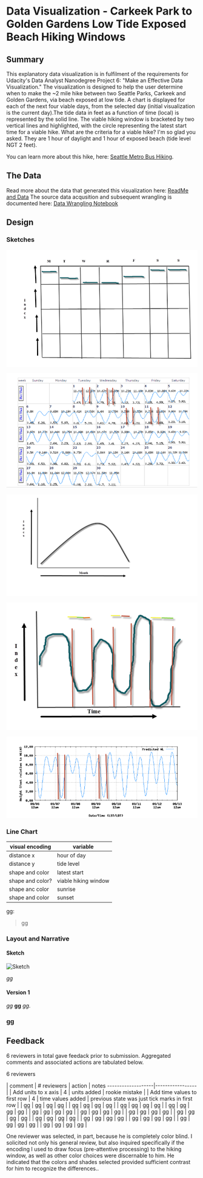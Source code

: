 # Data Visualization - Carkeek Park to Golden Gardens Low Tide Exposed Beach Hiking Windows

## Summary

This explanatory data visualization is in fulfilment of the requirements for Udacity's Data Analyst Nanodegree Project 6: "Make an Effective Data Visualization." The visualization is designed to help the user determine when to make the ~2 mile hike between two Seattle Parks, Carkeek and Golden Gardens, via beach exposed at low tide.  A chart is displayed for each of the next four viable days, from the selected day (initial visualization is the current day).The tide data in feet as a function of time (local) is represented by the solid line.  The viable hiking window is bracketed by two vertical lines and highlighted, with the circle representing the latest start time for a viable hike.  What are the criteria for a viable hike? I'm so glad you asked. They are 1 hour of daylight and 1 hour of exposed beach (tide level NGT 2 feet).

 You can learn more about this hike, here: [Seattle Metro Bus Hiking](https://sites.google.com/site/seattlemetrobushiking/main-page/in-city-hikes/carkeek-park-and-beach-walk-to-ballard).


 ## The Data

 Read more about the data that generated this visualization here: [ReadMe and Data](https://github.com/baumanab/seattle_tides/tree/master/data)
 The source data acqusition and subsequent wrangling is documented here: [Data Wrangling Notebook](https://github.com/baumanab/seattle_tides/blob/master/sandbox.ipynb)



## Design

### Sketches 
![Sketch 1](https://github.com/baumanab/seattle_tides/blob/master/httpd/img/cal_index.png)

![Sketch 2](https://github.com/baumanab/seattle_tides/blob/master/httpd/img/cal_tide.png)

![Sketch 3](https://github.com/baumanab/seattle_tides/blob/master/httpd/img/index.png)

![Sketch 4](https://github.com/baumanab/seattle_tides/blob/master/httpd/img/tide_time.png)

![Sketch 5](https://github.com/baumanab/seattle_tides/blob/master/httpd/img/tide_week.png)




### Line Chart


| visual encoding | variable |
-------------------|-----------------|
| distance x | hour of day |
| distance y | tide level |
| shape and color | latest start |
| shape and color? | viable hiking window |
| shape anc color | sunrise |
| shape and color | sunset |





gg:

> gg



### Layout and Narrative

#### Sketch
![Sketch]()

*gg*

#### Version 1


*gg* **gg** *gg.*


### gg

## Feedback

6 reviewers in total gave feedack prior to submission.  Aggregated comments and associated actions are tabulated below.

6 reviewers

| comment | # reviewers | action | notes
-------------------|-----------------|
| Add units to x axis | 4 | units added | rookie mistake |
| Add time values to first row | 4 | time values added | previous state was just tick marks in first row |
| gg | gg | gg | gg |
| gg | gg | gg | gg |
| gg | gg | gg | gg |
| gg | gg | gg | gg |
| gg | gg | gg | gg |
| gg | gg | gg | gg |
| gg | gg | gg | gg |
| gg | gg | gg | gg |
| gg | gg | gg | gg |
| gg | gg | gg | gg |
| gg | gg | gg | gg |
| gg | gg | gg | gg |
| gg | gg | gg | gg |


One reviewer was selected, in part, because he is completely color blind.  I solicited not only his general review, but also inquired specifically if the encoding I used to draw focus (pre-attentive processing) to the hiking window, as well as other color choices were discernable to him.  He indicated that the colors and shades selected provided sufficient contrast for him to recognize the differences..

